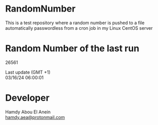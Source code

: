 # RandomNumber    
This is a test repository where a random number is pushed to a file automatically passwordless from a cron job in my Linux CentOS server    
# Random Number of the last run   
26561
      
Last update (GMT +1)    
03/16/24 06:00:01
# Developer    
Hamdy Abou El Anein   
hamdy.aea@protonmail.com
